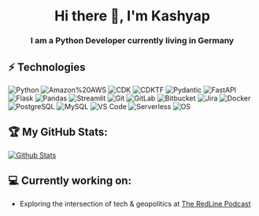 <h1 align="center"> Hi there 👋, I'm Kashyap </h1>
<h3 align="center"> I am a Python Developer currently living in Germany</h3>

## ⚡ Technologies
![Python](https://img.shields.io/badge/Python-3776AB?style=for-the-badge&logo=python&logoColor=white)
![Amazon%20AWS](https://img.shields.io/badge/Amazon%20AWS-232F3E?style=for-the-badge&logo=amazon-aws)
![CDK](https://img.shields.io/badge/CDK-232F3E?style=for-the-badge&logo=amazon-aws)
![CDKTF](https://img.shields.io/badge/CDKTF-232F3E?style=for-the-badge&logo=amazon-aws)
![Pydantic](https://img.shields.io/badge/Pydantic-teal?style=for-the-badge&logo=pydantic)
![FastAPI](https://img.shields.io/badge/-FastAPI-teal?style=for-the-badge&logo=fastapi&logoColor=white)
![Flask](https://img.shields.io/badge/-Flask-teal?style=for-the-badge&logo=flask&logoColor=white)
![Pandas](https://img.shields.io/badge/-Pandas-430098?style=for-the-badge&logo=pandas)
![Streamlit](https://img.shields.io/badge/-Streamlit-black?style=for-the-badge&logo=streamlit)
![Git](https://img.shields.io/badge/-Git-black?style=for-the-badge&logo=git)
![GitLab](https://img.shields.io/badge/-GitLab-FCA121?style=for-the-badge&logo=gitlab)
![Bitbucket](https://img.shields.io/badge/-Bitbucket-FCA121?style=for-the-badge&logo=bitbucket)
![Jira](https://img.shields.io/badge/-Jira-FCA121?style=for-the-badge&logo=jira)
![Docker](https://img.shields.io/badge/-Docker-black?style=for-the-badge&logo=docker)
![PostgreSQL](https://img.shields.io/badge/-PostgreSQL-336791?style=for-the-badge&logo=postgresql)
![MySQL](https://img.shields.io/badge/-MySQL-black?style=for-the-badge&logo=mysql)
![VS Code](https://img.shields.io/badge/-VS%20Code-007ACC?style=for-the-badge&logo=visual-studio-code)
![Serverless](https://img.shields.io/badge/-Serverless-black?style=for-the-badge)
![OS](https://img.shields.io/badge/-Linux-informational?style=for-the-badge&logo=linux&logoColor=white)

## :trophy: My GitHub Stats:

[![Github Stats](https://github-readme-stats.vercel.app/api?username=kashyapm94&theme=algolia&show_icons=true&count_private=true)](https://github.com/kashyapm94)

## 💻 Currently working on:
- Exploring the intersection of tech & geopolitics at [The RedLine Podcast](https://github.com/The-Red-Line-Podcast)
